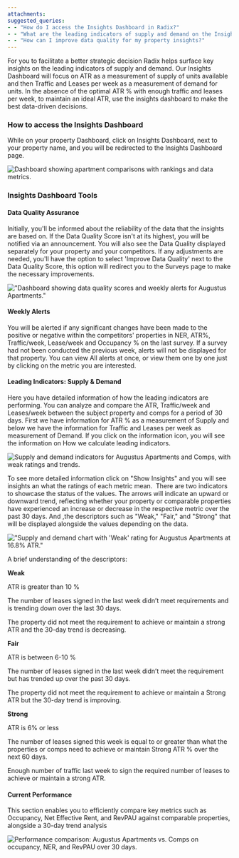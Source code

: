 ```yaml
---
attachments: 
suggested_queries:
- - "How do I access the Insights Dashboard in Radix?"
- - "What are the leading indicators of supply and demand on the Insights Dashboard?"
- - "How can I improve data quality for my property insights?"
---
```

For you to facilitate a better strategic decision Radix helps surface key insights on the leading indicators of supply and demand. Our Insights Dashboard will focus on ATR as a measurement of supply of units available and then Traffic and Leases per week as a measurement of demand for units. In the absence of the optimal ATR % with enough traffic and leases per week, to maintain an ideal ATR, use the insights dashboard to make the best data-driven decisions.

### How to access the Insights Dashboard

While on your property Dashboard, click on Insights Dashboard, next to your property name, and you will be redirected to the Insights Dashboard page.

![Dashboard showing apartment comparisons with rankings and data metrics.](attachments/30222977500813.png)

### Insights Dashboard Tools

#### Data Quality Assurance

Initially, you'll be informed about the reliability of the data that the insights are based on. If the Data Quality Score isn't at its highest, you will be notified via an announcement. You will also see the Data Quality displayed separately for your property and your competitors. If any adjustments are needed, you'll have the option to select 'Improve Data Quality' next to the Data Quality Score, this option will redirect you to the Surveys page to make the necessary improvements.

!["Dashboard showing data quality scores and weekly alerts for Augustus Apartments."](attachments/30296597108237.png)

#### Weekly Alerts

You will be alerted if any significant changes have been made to the positive or negative within the competitors' properties in NER, ATR%, Traffic/week, Lease/week and Occupancy % on the last survey. If a survey had not been conducted the previous week, alerts will not be displayed for that property. You can view All alerts at once, or view them one by one just by clicking on the metric you are interested.

#### Leading Indicators: Supply & Demand

Here you have detailed information of how the leading indicators are performing. You can analyze and compare the ATR, Traffic/week and Leases/week between the subject property and comps for a period of 30 days. First we have information for ATR % as a measurement of Supply and below we have the information for Traffic and Leases per week as measurement of Demand. If you click on the information icon, you will see the information on How we calculate leading indicators.

![Supply and demand indicators for Augustus Apartments and Comps, with weak ratings and trends.](attachments/30360186885261.png)

To see more detailed information click on "Show Insights" and you will see insights an what the ratings of each metric mean.  There are two indicators to showcase the status of the values. The arrows will indicate an upward or downward trend, reflecting whether your property or comparable properties have experienced an increase or decrease in the respective metric over the past 30 days. And ,the descriptors such as "Weak," "Fair," and "Strong" that will be displayed alongside the values depending on the data.

!["Supply and demand chart with 'Weak' rating for Augustus Apartments at 16.8% ATR."](attachments/30360171329165.png)

A brief understanding of the descriptors:

**Weak**

ATR is greater than 10 %

The number of leases signed in the last week didn’t meet requirements and is trending down over the last 30 days.

The property did not meet the requirement to achieve or maintain a strong ATR and the 30-day trend is decreasing.

**Fair**

ATR is between 6-10 %

The number of leases signed in the last week didn’t meet the requirement but has trended up over the past 30 days.

The property did not meet the requirement to achieve or maintain a Strong ATR but the 30-day trend is improving.

**Strong**

ATR is 6% or less

The number of leases signed this week is equal to or greater than what the properties or comps need to achieve or maintain Strong ATR % over the next 60 days.

Enough number of traffic last week to sign the required number of leases to achieve or maintain a strong ATR.

#### Current Performance

This section enables you to efficiently compare key metrics such as Occupancy, Net Effective Rent, and RevPAU against comparable properties, alongside a 30-day trend analysis

![Performance comparison: Augustus Apartments vs. Comps on occupancy, NER, and RevPAU over 30 days.](attachments/30362842141069.png)